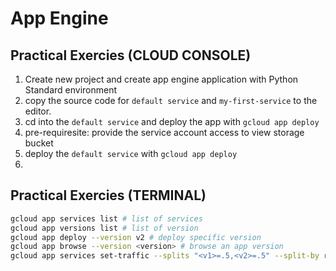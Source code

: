 # App Engine


## Practical Exercies (CLOUD CONSOLE)
1.  Create new project and create app engine application with Python Standard environment
1.  copy the source code for `default service` and `my-first-service` to the editor.
1. cd into the `default service` and deploy the app with `gcloud app deploy`
1.  pre-requiresite: provide the service account access to view storage bucket
1. deploy the `default service` with `gcloud app deploy`
1. 


## Practical Exercies (TERMINAL)

```sh
gcloud app services list # list of services
gcloud app versions list # list of version
gcloud app deploy --version v2 # deploy specific version
gcloud app browse --version <version> # browse an app version
gcloud app services set-traffic --splits "<v1>=.5,<v2>=.5" --split-by random # splitting traffic between two version, 50% each 
```
